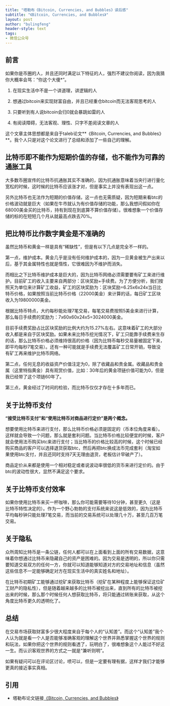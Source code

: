 ```yaml
---
title: "塔勒布《Bitcoin, Currencies, and Bubbles》读后感"
subtitle: "《Bitcoin, Currencies, and Bubbles》"
layout: post
author: "bulingfeng"
header-style: text
tags:
- 微信公众号
---
```


## 前言

如果你是币圈的人，并且还同时满足以下特征的人，强烈不建议你阅读，因为我猜你大概率会骂：“你这个大傻*”。

1. 在现实生活中不是一个讲道理，讲逻辑的人

2. 想通过bitcoin来实现财富自由，并且已经重仓bitcoin而无法客观思考的人

3. 只要听到有人说bitcoin会归0就会暴跳如雷的人
4. 有阅读障碍，无法客观、理性、只字不差阅读文章的人

这个文章主体思想都是来自于taleb论文**《Bitcoin, Currencies, and Bubbles》**。我个人只是对这个论文进行了总结和添加了一些自己的理解。

## 比特币即不能作为短期价值的存储，也不能作为可靠的通胀工具

大多数币圈宣传的比特币抗通胀其实不准确的，因为抗通胀意味着当央行进行量化宽松的时候，这时候的比特币应该涨才对，但是事实上并没有表现出这一点。

另外比特币也无法作为短期的价值存储，这一点也无需质疑，因为短期来看btc的价格波动就是巨大（如果在牛市就认为有价值存储的功能，那么我想问假如你在68000美金买的比特币，持有到现在到底算不算价值存储）。很难想象一个价值存储的标的在短短几个月从就最高点跌去70%。

## 把比特币比作数字黄金是不准确的

虽然比特币和黄金一样是具有“稀缺性”，但是有以下几点是完全不一样的。

第一点，维护成本。黄金几乎是没有任何维护成本的，因为一旦黄金被生产出来以后，基于其金属特性也就是惰性，它很难因为不维护而消失。

而相比之下比特币维护成本是巨大的，因为比特币网络必须需要要有矿工来进行维护。目前矿工的收入主要来自两部分：区块奖励+手续费。为了方便分析，我们按照天为单位来计算矿工收益，矿工的区块奖励为：区块奖励=6.25x6x24x当日比特币价格，如果按照当前比特币价格（22000美金）来计算的话，每日矿工区块收入为19800000美金。

根据比特币特点，大约每秒能处理7笔交易，每笔交易费按照5美金来进行计算，那么每日手续费的奖励为：7x60x60x24x5=3024000美金。

目前手续费奖励占比区块奖励的比例大约为15.27%左右。这意味着矿工的大部分收入都是来自于区块奖励。如果未来比特币挖光情况下，矿工只能靠手续费来生存的话，那么比特币价格必须维持很高的价格（因为比特币每秒交易量被固定下来，即平均每秒7笔交易）。还有一种可能就是手续费无法覆盖矿工日常开销，导致没有矿工再来维护比特币网络。

第二点，任何无息的收益资产价值注定为0，除了收藏品和贵金属。收藏品和贵金属（这里特指黄金）具有观赏价值，比如：30年后的黄金项链价值可能为0，但是我已经带了这个项链60年了。

第三点，黄金经过了时间的检验，而比特币仅仅才存在十多年而已。

## 关于比特币支付

**“接受比特币支付”和“使用比特币对商品进行定价”是两个概念。**

想要使用比特币来进行支付，那么比特币价格必须是固定的（币本位角度来看）。这样就会导致一个问题，那么就是套利问题。当比特币价格比较便宜的时候，客户就会使用法币购买btc来进行支付；当比特币的价格比较高的时候，这个时候已经购买商品的客户可以选择退货获取btc，然后再把btc换成法币完成套利（淘宝如果使用btc支付，并且还同时支持7天无理由退货，老板估计早破产了）。

商品定价从来都是使用一个相对稳定或者说波动率很低的货币来进行定价的。由于btc的波动性很大，显然不满足这个要求。

## 关于比特币支付效率

如果你使用比特币来买一杯咖啡，那么你可能需要等待10分钟，甚至更久（这是比特币特性决定的）。作为一个野心勃勃的支付系统来说这是低效的，因为比特币平均每秒钟只能处理7笔交易，而当前的交易系统可以处理几十万，甚至几百万笔交易。

## 关于隐私

众所周知比特币是一条公链，任何人都可以在上面看到上面的所有交易数据，这意味着你想通过比特币来隐藏自己的资产是困难的。因为交易是透明的，所以你只需要知道交易双方的任何一方，你就可以知道能够知道对方的交易地址和信息（虽然这些信息不一定能够确定对方在现实生活中的真实姓名和地址）。

在比特币初期矿工能够通过挖矿来获取比特币（挖矿在某种程度上能够保证这位矿工财产的隐私性），但是随着越来越多的比特币被挖出来，直到所有的比特币被挖出来的时候，那么那个时候任何人想获取比特币，将只能通过转账来获取，从这个角度比特币更久的透明化了。

## 总结

在交易市场获取财富多少很大程度来自于每个人的“认知差”。而这个“认知差”我个人认为就是看一个人是否能够准确客观的理解这个世界并熟悉掌握这个世界的规则和玩法，如果你把这个世界的规则看透了，玩明白了，很难想象这个人能过不好这一生。而认识客观世界的方式之一就是“兼听则明”。

如果有疑问可以在评论区讨论，喷可以，但是一定要有理有据，这样才我们才能够更真的接近事实真相。

## 引用

- 塔勒布论文链接[《Bitcoin, Currencies, and Bubbles》](https://www.fooledbyrandomness.com/BTC-QF.pdf)